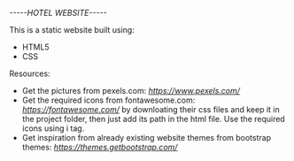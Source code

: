 <i>-----HOTEL WEBSITE-----</i>

This is a static website built using:

- HTML5
- CSS

Resources:

- Get the pictures from pexels.com: <i> https://www.pexels.com/ </i>
- Get the required icons from fontawesome.com: <i> https://fontawesome.com/ </i> by downloating their css files and keep it in the project folder, then just add its path in the html file. Use the required icons using i tag.
- Get inspiration from already existing website themes from bootstrap themes: <i>https://themes.getbootstrap.com/</i>
